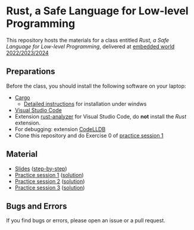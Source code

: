 # Rust, a Safe Language for Low-level Programming

This repository hosts the materials for a class entitled
*Rust, a Safe Language for Low-level Programming*,
delivered at [embedded world 2022/2023/2024](https://www.embedded-world.de)

## Preparations

Before the class, you should install the following software on your
laptop:

* [Cargo](https://doc.rust-lang.org/cargo/getting-started/installation.html)
  * [Detailed instructions](https://doc.rust-lang.org/stable/book/ch01-01-installation.html#installing-rustup-on-windows) for installation under windws
* [Visual Studio Code](https://code.visualstudio.com)
* Extension
  [rust-analyzer](https://marketplace.visualstudio.com/items?itemName=rust-lang.rust-analyzer)
  for Visual Studio Code, do **not** install the *Rust* extension.
* For debugging: extension [CodeLLDB](https://marketplace.visualstudio.com/items?itemName=vadimcn.vscode-lldb)
* Clone this repository and do Exercise 0 of [practice session 1](practice-01)

## Material

* [Slides](rust_class.pdf) ([step-by-step](rust_class_animations.pdf))
* [Practice session 1](practice-01) ([solution](practice-01-solution))
* [Practice session 2](practice-02) ([solution](practice-02-solution))
* [Practice session 3](practice-03) ([solution](practice-03-solution))

## Bugs and Errors

If you find bugs or errors, please open an issue or a pull request.
